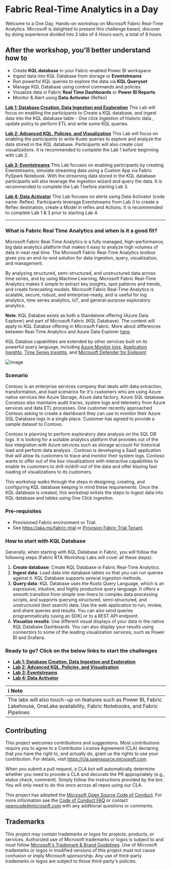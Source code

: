 # Fabric Real-Time Analytics in a Day

Welcome to a One Day, Hands-on workshop on Microsoft Fabric Real-Time Analytics. Microsoft is delighted to present this challenge based, discover by doing experience divided into 2 labs of 4 Hours each, a total of 8 hours.

## After the workshop, you'll better understand how to
- Create **KQL database** in your Fabric enabled Power BI workspace
- Ingest data into KQL Database from storage or **Eventstreams**
- Run powerful KQL queries to explore the data via **KQL Queryset**
- Manage KQL Database using control commands and policies
- Visualize data in Fabric **Real Time Dashboards** or **Power BI Reports**
- Monitor & Alert using **Data Activator** (Reflex)


[**Lab 1: Database Creation, Data Ingestion and Exploration**](./Lab1.md)
This Lab will focus on enabling the participants to Create a KQL database, and ingest data into the KQL database table - One click ingestion of historic data , update policy to perform ETL and write some KQL queries. 

[**Lab 2: Advanced KQL, Policies, and Visualization**](./Lab2.md)
This Lab will focus on enabling the participants to write Kusto queries to explore and analyze the data stored in the KQL database. Participants will also create cool visualizations. It is recommended to complete the Lab 1 before beginning with Lab 2.

[**Lab 3: Eventstreams**](./Lab3.md)
This Lab focuses on enabling participants by creating Eventstreams, simulate streaming data using a Custom App via Fabric PySpark Notebook. With the streaming data stored in the KQL database participants will also leverage the ingestion wizard and query the data. It is recommended to complete the Lab 1 before starting Lab 3.

[**Lab 4: Data Activator**](./Lab4.md)
This Lab focuses on alerts using Data Activator (code name: Reflex). Participants leverage Eventstreams from Lab 3 to create a Reflex destination, create a Model in reflex and Actions. It is recommended to complete Lab 1 & 3 prior to starting Lab 4.

---

### What is Fabric Real Time Analytics and when is it a good fit?

Microsoft Fabric Real-Time Analytics is a fully managed, high-performance, big data analytics platform that makes it easy to analyze high volumes of data in near real time. The Microsoft Fabric Real-Time Analytics toolbox gives you an end-to-end solution for data ingestion, query, visualization, and management.

By analyzing structured, semi-structured, and unstructured data across time series, and by using Machine Learning, Microsoft Fabric Real-Time Analytics makes it simple to extract key insights, spot patterns and trends, and create forecasting models. Microsoft Fabric Real-Time Analytics is scalable, secure, robust, and enterprise-ready, and is useful for log analytics, time series analytics, IoT, and general-purpose exploratory analytics.

**Note**: KQL Databse exists as both a Standalone offering (Azure Data Explorer) and part of Microsoft Fabric (KQL Database). The content will apply to KQL Databse offering in Microsoft Fabric. More about differences between Real-Time Analytics and Azure Data Explorer [here](https://learn.microsoft.com/fabric/real-time-analytics/realtime-analytics-compare).

KQL Databse capabilities are extended by other services built on its powerful query language, including [Azure Monitor logs](https://docs.microsoft.com/en-us/azure/log-analytics/), [Application Insights](https://docs.microsoft.com/en-us/azure/application-insights/), [Time Series Insights](https://docs.microsoft.com/en-us/azure/time-series-insights/), and [Microsoft Defender for Endpoint](https://docs.microsoft.com/en-us/microsoft-365/security/defender-endpoint/microsoft-defender-endpoint)


![image](https://github.com/microsoft/FabricRTA-in-a-Day/assets/4984616/7b943c15-5b12-4474-9916-81c3ee03e4de)


### Scenario 

Contoso is an enterprise services company that deals with data extraction, transformation, and load scenarios for it's customers who are using Azure native services like Azure Storage, Azure data factory, Azure SQL database.
Constoso also maintains audit traces,  system logs and telemetry from Azure services and data ETL processes. One customer recently approached Contoso asking to create a dashboard they can use to monitor their Azure SQL Database logs in a single place. Customer has agreed to provide a sample dataset to Contoso.

Contoso is planning to perform exploratory data analysis on the SQL DB logs. It is looking for a suitable analytics platform that provides out of the box integration with Azure services such as storage account for historical load and perform data analysis . Contoso is developing a SaaS application that will allow its customers to trace and monitor their system logs. Contoso wants to offer out of the box visualizations with interactive capabilities to enable its customers to drill-in/drill-out of the data and offer blazing fast loading of visualizations to its customers.

This workshop walks through the steps in designing, creating, and configuring KQL database keeping in mind these requirements. Once the KQL database is created, this workshop enlists the steps to ingest data into KQL database and tables using One Click ingestion.

### Pre-requisites
- Provisioned Fabric environment or Trial.
- See https://aka.ms/fabric-trial or [Provision Fabric Trial Tenant](/assets/trialtenant/readme.md). 

### How to start with KQL Database
Generally, when starting with KQL Database in Fabric, you will follow the following steps (Fabric RTA Workshop Labs will cover all these steps):
1. **Create database**: Create KQL Database in Fabric Real-Time Analytics. 
2. **Ingest data**: Load data into database tables so that you can run queries against it. KQL Database supports several ingestion methods.
3. **Query data**: KQL Database uses the Kusto Query Language, which is an expressive, intuitive, and highly productive query language. It offers a smooth transition from simple one-liners to complex data processing scripts, and supports querying structured, semi-structured, and unstructured (text search) data. Use the web application to run, review, and share queries and results. You can also send queries programmatically (using an SDK) or to a REST API endpoint. 
4. **Visualize results**: Use different visual displays of your data in the native KQL Database Dashboards. You can also display your results using connectors to some of the leading visualization services, such as Power BI and Grafana. 

### Ready to go? Click on the below links to start the challenges
- [**Lab 1: Database Creation, Data Ingestion and Exploration**](./Lab1.md)
- [**Lab 2: Advanced KQL, Policies, and Visualization**](./Lab2.md)
- [**Lab 3: Eventstreams**](./Lab3.md)
- [**Lab 4: Data Activator**](./Lab4.md)

| :information_source: **Note**    |
|:---------------------------|
| The labs will also touch-up on features such as Power BI, Fabric Lakehouse, OneLake availability, Fabric Notebooks, and Fabric Pipelines |

## Contributing

This project welcomes contributions and suggestions.  Most contributions require you to agree to a
Contributor License Agreement (CLA) declaring that you have the right to, and actually do, grant us
the rights to use your contribution. For details, visit https://cla.opensource.microsoft.com.

When you submit a pull request, a CLA bot will automatically determine whether you need to provide
a CLA and decorate the PR appropriately (e.g., status check, comment). Simply follow the instructions
provided by the bot. You will only need to do this once across all repos using our CLA.

This project has adopted the [Microsoft Open Source Code of Conduct](https://opensource.microsoft.com/codeofconduct/).
For more information see the [Code of Conduct FAQ](https://opensource.microsoft.com/codeofconduct/faq/) or
contact [opencode@microsoft.com](mailto:opencode@microsoft.com) with any additional questions or comments.

## Trademarks

This project may contain trademarks or logos for projects, products, or services. Authorized use of Microsoft 
trademarks or logos is subject to and must follow 
[Microsoft's Trademark & Brand Guidelines](https://www.microsoft.com/en-us/legal/intellectualproperty/trademarks/usage/general).
Use of Microsoft trademarks or logos in modified versions of this project must not cause confusion or imply Microsoft sponsorship.
Any use of third-party trademarks or logos are subject to those third-party's policies.
